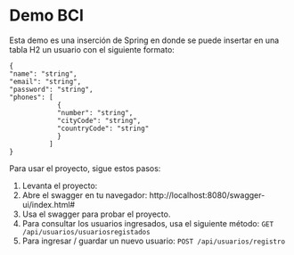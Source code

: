 # Demo BCI

Esta demo es una inserción de Spring en donde se puede insertar en una tabla H2 un usuario con el siguiente formato:

    { 
    "name": "string", 
    "email": "string", 
    "password": "string", 
    "phones": [
			    { 
			    "number": "string", 
			    "cityCode": "string", 
			    "countryCode": "string" 
			    }
			  ] 
	}

Para usar el proyecto, sigue estos pasos:
1.  Levanta el proyecto:
2.  Abre el swagger en tu navegador:
	http://localhost:8080/swagger-ui/index.html#
3.  Usa el swagger para probar el proyecto.
4.  Para consultar los usuarios ingresados, usa el siguiente método: `GET /api/usuarios/usuariosregistados`
5. Para ingresar / guardar un nuevo usuario: `POST /api/usuarios/registro`
